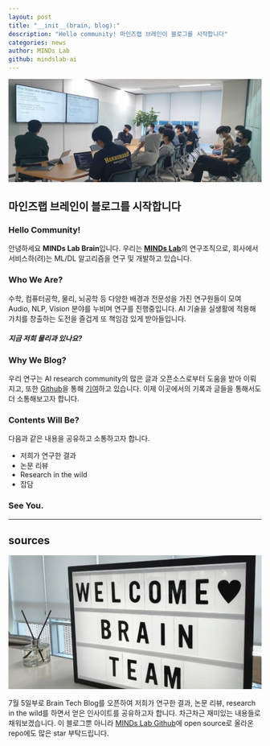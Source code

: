 ```yaml
---
layout: post
title: "__init__(brain, blog):"
description: "Hello community! 마인즈랩 브레인이 블로그를 시작합니다"
categories: news
author: MINDs Lab
github: mindslab-ai
---
```


![Algorithm Session](/assets/2021-07-05-init-brain-blog/algo-session.jpg)
## 마인즈랩 브레인이 블로그를 시작합니다

### Hello Community!
안녕하세요 **MINDs Lab Brain**입니다. 
우리는 [**MINDs Lab**](https://maum.ai)의 연구조직으로, 회사에서 서비스하(려)는 ML/DL 알고리즘을 연구 및 개발하고 있습니다. 

### Who We Are?
수학, 컴퓨터공학, 물리, 뇌공학 등 다양한 배경과 전문성을 가진 연구원들이 모여 Audio, NLP, Vision 분야를 누비며 연구를 진행중입니다. 
AI 기술을 실생활에 적용해 가치를 창출하는 도전을 즐겁게 또 책임감 있게 받아들입니다. 
##### 지금 저희 물리과 있나요?

### Why We Blog?
우리 연구는 AI research community의 많은 글과 오픈소스로부터 도움을 받아 이뤄지고, 또한 [Github](https://github.com/mindslab-ai)을 통해 [기여](/publication)하고 있습니다. 
이제 이곳에서의 기록과 글들을 통해서도 더 소통해보고자 합니다. 

### Contents Will Be?
다음과 같은 내용을 공유하고 소통하고자 합니다.
- 저희가 연구한 결과
- 논문 리뷰
- Research in the wild
- 잡담


### See You.


---
## sources

![Welcome Brain!](/assets/2021-07-05-init-brain-blog/welcome.png)

7월 5일부로 Brain Tech Blog를 오픈하여 저희가 연구한 결과, 논문 리뷰, research in the wild를 하면서 얻은 인사이트를 공유하고자 합니다. 차근차근 재미있는 내용들로 채워보겠습니다. 이 블로그뿐 아니라 [MINDs Lab Github](https://github.com/mindslab-ai)에 open source로 올라온 repo에도 많은 star 부탁드립니다.
